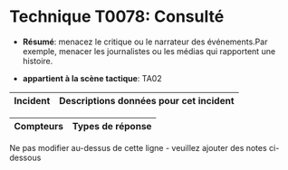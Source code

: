 # Technique T0078: Consulté

* **Résumé**: menacez le critique ou le narrateur des événements.Par exemple, menacer les journalistes ou les médias qui rapportent une histoire.

* **appartient à la scène tactique**: TA02


|Incident |Descriptions données pour cet incident |
|-------- |-------------------- |



|Compteurs |Types de réponse |
|-------- |-------------- |


Ne pas modifier au-dessus de cette ligne - veuillez ajouter des notes ci-dessous